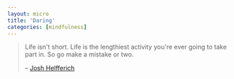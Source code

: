 ```yaml
---
layout: micro
title: 'Daring'
categories: [mindfulness]
---
```


> Life isn't short. Life is the lengthiest activity you're ever going to take part in. So go make a mistake or two.
>
> &ndash; [Josh Helfferich](http://twitter.com/Digeratii/statuses/120426846948032512)
